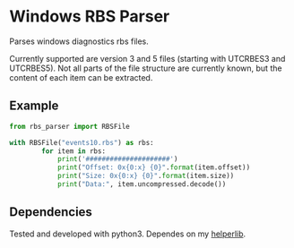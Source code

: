 Windows RBS Parser
==================

Parses windows diagnostics rbs files.

Currently supported are version 3 and 5 files (starting with UTCRBES3 and UTCRBES5).
Not all parts of the file structure are currently known, but the content of each
item can be extracted.

Example
-------

```python
from rbs_parser import RBSFile

with RBSFile("events10.rbs") as rbs:
        for item in rbs:
            print('#####################')
            print("Offset: 0x{0:x} {0}".format(item.offset))
            print("Size: 0x{0:x} {0}".format(item.size))
            print("Data:", item.uncompressed.decode())
```

Dependencies
------------

Tested and developed with python3.
Dependes on my [helperlib](https://pypi.python.org/pypi/helperlib/0.4.1).